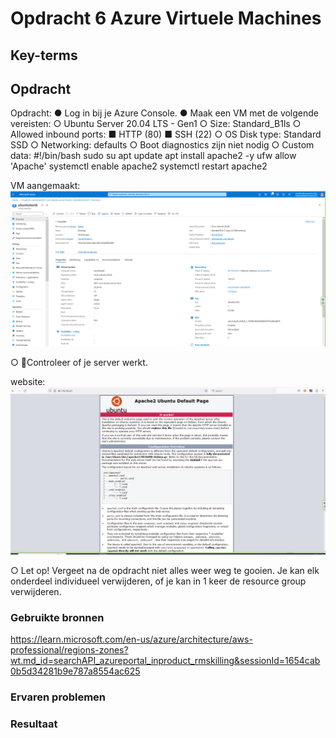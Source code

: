 # Opdracht 6 Azure Virtuele Machines


## Key-terms
 


## Opdracht
Opdracht:
●	Log in bij je Azure Console.
●	Maak een VM met de volgende vereisten:
○	Ubuntu Server 20.04 LTS - Gen1
○	Size: Standard_B1ls
○	Allowed inbound ports:
■	HTTP (80)
■	SSH (22)
○	OS Disk type: Standard SSD
○	Networking: defaults
○	Boot diagnostics zijn niet nodig
○	Custom data: 
#!/bin/bash
sudo su
apt update
apt install apache2 -y
ufw allow 'Apache'
systemctl enable apache2
systemctl restart apache2

VM aangemaakt:  
![Alt text](Ubuntutest6%20VM%20aangemaakt..png)



○	Controleer of je server werkt.

website:  
![Alt text](website%20werkt.png)

○	Let op! Vergeet na de opdracht niet alles weer weg te gooien. Je kan elk onderdeel individueel verwijderen, of je kan in 1 keer de resource group verwijderen.





### Gebruikte bronnen
https://learn.microsoft.com/en-us/azure/architecture/aws-professional/regions-zones?wt.md_id=searchAPI_azureportal_inproduct_rmskilling&sessionId=1654cab0b5d34281b9e787a8554ac625  


### Ervaren problemen


### Resultaat


